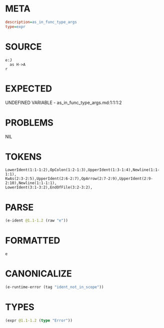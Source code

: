 # META
~~~ini
description=as_in_func_type_args
type=expr
~~~
# SOURCE
~~~roc
e:J
  as H->A
r
~~~
# EXPECTED
UNDEFINED VARIABLE - as_in_func_type_args.md:1:1:1:2
# PROBLEMS
NIL
# TOKENS
~~~zig
LowerIdent(1:1-1:2),OpColon(1:2-1:3),UpperIdent(1:3-1:4),Newline(1:1-1:1),
KwAs(2:3-2:5),UpperIdent(2:6-2:7),OpArrow(2:7-2:9),UpperIdent(2:9-2:10),Newline(1:1-1:1),
LowerIdent(3:1-3:2),EndOfFile(3:2-3:2),
~~~
# PARSE
~~~clojure
(e-ident @1.1-1.2 (raw "e"))
~~~
# FORMATTED
~~~roc
e
~~~
# CANONICALIZE
~~~clojure
(e-runtime-error (tag "ident_not_in_scope"))
~~~
# TYPES
~~~clojure
(expr @1.1-1.2 (type "Error"))
~~~
